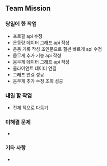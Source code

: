 ## Team Mission

### 당일에 한 작업
- 프로필 api 수정
- 운동량 데이터 그래프 api 작성
- 운동 기록 작성 조인문으로 훨씬 빠르게 api 수정
- 몸무게 추가 기능 api 작성
- 몸무게 데이터 그래프 api 작성
- 클라이언트 데이터 연결
- 그래프 연결 성공
- 몸무게 추가 수정 조회 성공

### 내일 할 작업
- 전체 적으로 다듬기

### 미해결 문제
-

### 기타 사항
-

